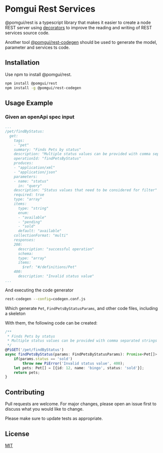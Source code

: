 # Pomgui Rest Services

@pomgui/rest is a typescript library that makes it easier to create a node REST server using 
[decorators](https://www.typescriptlang.org/docs/handbook/decorators.html) to improve the 
reading and writing of REST services source code.

Another tool [@pomgui/rest-codegen](https://github.com/pomgui/rest-codegen) should be used to generate the model, parameter and services ts code.

## Installation

Use npm to install @pomgui/rest.

```bash
npm install @pomgui/rest
npm install -g @pomgui/rest-codegen
```

## Usage Example

### Given an openApi spec input

```yaml
...
/pet/findByStatus:
  get:
    tags:
    - "pet"
    summary: "Finds Pets by status"
    description: "Multiple status values can be provided with comma separated strings"
    operationId: "findPetsByStatus"
    produces:
    - "application/xml"
    - "application/json"
    parameters:
    - name: "status"
      in: "query"
    description: "Status values that need to be considered for filter"
    required: true
    type: "array"
    items:
      type: "string"
      enum:
      - "available"
      - "pending"
      - "sold"
      default: "available"
    collectionFormat: "multi"
    responses:
    200:
      description: "successful operation"
      schema:
      type: "array"
      items:
        $ref: "#/definitions/Pet"
    400:
      description: "Invalid status value"
...
```

And executing the code generator

```bash
rest-codegen --config=codegen.conf.js
```
Which generate `Pet`, `FindPetsByStatusParams`, and other code files,
including a skeleton 

With them, the following code can be created:

```typescript
/**    
 * Finds Pets by status
 * Multiple status values can be provided with comma separated strings
 */
@PiGET('/pet/findByStatus')
async findPetsByStatus(params: FindPetsByStatusParams): Promise<Pet[]> {
    if(params.status == 'sold')
        throw new PiError('Invalid status value', 400);
    let pets: Pet[] = [{id: 12, name: 'bingo', status: 'sold'}];
    return pets;
}
```

## Contributing
Pull requests are welcome. For major changes, please open an issue first to discuss what you would like to change.

Please make sure to update tests as appropriate.

## License
[MIT](https://choosealicense.com/licenses/mit/)